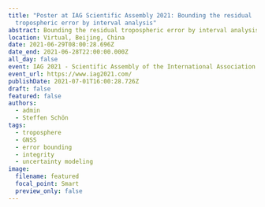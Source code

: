 ```yaml
---
title: "Poster at IAG Scientific Assembly 2021: Bounding the residual
  tropospheric error by interval analysis"
abstract: Bounding the residual tropospheric error by interval analysis
location: Virtual, Beijing, China
date: 2021-06-29T08:00:28.696Z
date_end: 2021-06-28T22:00:00.000Z
all_day: false
event: IAG 2021 - Scientific Assembly of the International Association of Geodesy
event_url: https://www.iag2021.com/
publishDate: 2021-07-01T16:00:28.726Z
draft: false
featured: false
authors:
  - admin
  - Steffen Schön
tags:
  - troposphere
  - GNSS
  - error bounding
  - integrity
  - uncertainty modeling
image:
  filename: featured
  focal_point: Smart
  preview_only: false
---
```

